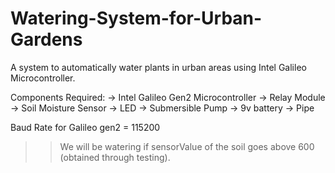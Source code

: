 # Watering-System-for-Urban-Gardens
A system to automatically water plants in urban areas using Intel Galileo Microcontroller.

Components Required:
-> Intel Galileo Gen2 Microcontroller
-> Relay Module
-> Soil Moisture Sensor
-> LED
-> Submersible Pump
-> 9v battery
-> Pipe

Baud Rate for Galileo gen2 = 115200
>> We will be watering if sensorValue of the soil goes above 600 (obtained through testing).
